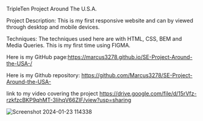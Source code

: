 TripleTen Project  Around The U.S.A.

Project Description: This is my first responsive website and can by viewed through desktop and mobile devices.

Techniques: The techniques used here are with HTML, CSS, BEM and Media Queries. This is my first time using FIGMA.

Here is my GitHub page:https://marcus3278.github.io/SE-Project-Around-the-USA-/

Here is my Github repository: https://github.com/Marcus3278/SE-Project-Around-the-USA-

link to my video covering the project https://drive.google.com/file/d/15rVfz-rzkfzcBKP9qhMT-3IihqV66ZIF/view?usp=sharing


![Screenshot 2024-01-23 114338](https://github.com/Marcus3278/Around-the-usa-/assets/112821776/59adf6d7-d240-45d9-a388-62011ee42450)
